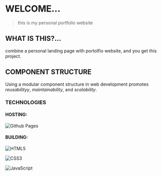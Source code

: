 # WELCOME...
> this is my personal portfolio website

## WHAT IS THIS?...
combine a personal landing page with portolfio website, and you get this project.

## COMPONENT STRUCTURE
Using a modular component structure in web development promotes _reusabilityy_, _maintainability_, and _scalability_.

### TECHNOLOGIES

#### HOSTING:
<!-- github pages -->
![Github Pages](https://img.shields.io/badge/github%20pages-121013?style=for-the-badge&logo=github&logoColor=white)

#### BUILDING:
<!-- html badge --> 
![HTML5](https://img.shields.io/badge/html5-%23E34F26.svg?style=for-the-badge&logo=html5&logoColor=white)
<!-- css badge --> 
![CSS3](https://img.shields.io/badge/css3-%231572B6.svg?style=for-the-badge&logo=css3&logoColor=white)
<!-- javascript badge --> 
![JavaScript](https://img.shields.io/badge/javascript-%23323330.svg?style=for-the-badge&logo=javascript&logoColor=%23F7DF1E)


